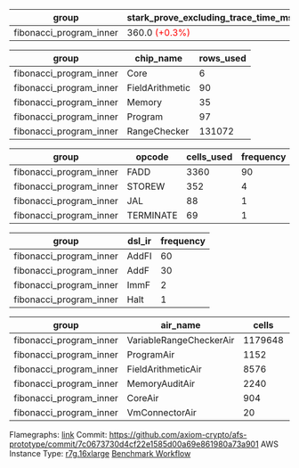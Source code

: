 | group | stark_prove_excluding_trace_time_ms | total_cells | total_cells_used | trace_gen_time_ms |
| --- | --- | --- | --- | --- |
| fibonacci_program_inner | 360.0 <span style="color: red">(+0.3%)</span> | 1192540 | 135038 | 0.0 |

| group | chip_name | rows_used |
| --- | --- | --- |
| fibonacci_program_inner | Core | 6 |
| fibonacci_program_inner | FieldArithmetic | 90 |
| fibonacci_program_inner | Memory | 35 |
| fibonacci_program_inner | Program | 97 |
| fibonacci_program_inner | RangeChecker | 131072 |

| group | opcode | cells_used | frequency |
| --- | --- | --- | --- |
| fibonacci_program_inner | FADD | 3360 | 90 |
| fibonacci_program_inner | STOREW | 352 | 4 |
| fibonacci_program_inner | JAL | 88 | 1 |
| fibonacci_program_inner | TERMINATE | 69 | 1 |

| group | dsl_ir | frequency |
| --- | --- | --- |
| fibonacci_program_inner | AddFI | 60 |
| fibonacci_program_inner | AddF | 30 |
| fibonacci_program_inner | ImmF | 2 |
| fibonacci_program_inner | Halt | 1 |

| group | air_name | cells | constraints | interactions | main_cols | perm_cols | prep_cols | quotient_deg | rows |
| --- | --- | --- | --- | --- | --- | --- | --- | --- | --- |
| fibonacci_program_inner | VariableRangeCheckerAir | 1179648 | 4 | 1 | 1 | 8 | 2 | 1 | 131072 |
| fibonacci_program_inner | ProgramAir | 1152 | 4 | 1 | 1 | 8 | 9 | 1 | 128 |
| fibonacci_program_inner | FieldArithmeticAir | 8576 | 28 | 15 | 31 | 36 | 0 | 2 | 128 |
| fibonacci_program_inner | MemoryAuditAir | 2240 | 21 | 6 | 19 | 16 | 0 | 2 | 64 |
| fibonacci_program_inner | CoreAir | 904 | 117 | 19 | 69 | 44 | 0 | 2 | 8 |
| fibonacci_program_inner | VmConnectorAir | 20 | 4 | 2 | 2 | 8 | 1 | 2 | 2 |



Flamegraphs: [link](https://github.com/axiom-crypto/afs-prototype/actions/runs/11017700381/artifacts/1972661157)
Commit: https://github.com/axiom-crypto/afs-prototype/commit/7c0673730d4cf22e1585d00a69e861980a73a901
AWS Instance Type: [r7g.16xlarge](https://instances.vantage.sh/aws/ec2/r7g.16xlarge)
[Benchmark Workflow](https://github.com/axiom-crypto/afs-prototype/actions/runs/11017700381)
